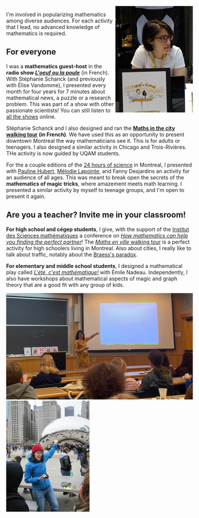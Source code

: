 <img style="float: right;" src="image_nadia_radio.png" title="While recording the radio show _L'oeuf ou la poule_ in front of an audience for the Congrès de l'ACFAS, in 2016.">

I'm involved in popularizing mathematics among diverse audiences. For each activity that I lead, no advanced knowledge of mathematics is required.

## For everyone
I was a **mathematics guest-host** in the **radio show [_L'oeuf ou la poule_](https://www.choq.ca/emissions-details/loeuf-ou-la-poule/)** (in French). With Stéphanie Schanck (and previously with Élise Vandomme), I presented every month for four years for 7 minutes about mathematical news, a puzzle or a research problem. This was part of a show with other passionate scientists! You can still listen to [all the shows](http://www.choq.ca/emissions-details/loeuf-ou-la-poule/) online.

Stéphanie Schanck and I also designed and ran the **[Maths in the city walking tour](http://coeurdessciences.uqam.ca/component/eventlist/details/765-maths-en-ville.html) (in French)**. We have used this as an opportunity to present downtown Montreal the way mathematicians see it. This is for adults or teenagers. I also designed a similar activity in Chicago and Trois-Rivières. THe activity is now guided by UQAM students.

For the a couple editions of the [24 hours of science](https://science24heures.com/en/) in Montreal, I presented with [Pauline Hubert](http://phubert.github.io), [Mélodie Lapointe](https://lapointemelodie.github.io/), and Fanny Desjardins an activity for an audience of all ages. This was meant to break open the secrets of the **mathematics of magic tricks**, where amazement meets math learning. I presented a similar activity by myself to teenage groups, and I'm open to present it again.

## Are you a teacher? **Invite me in your classroom!**

**For high school and cégep students**, I give, with the support of the [Institut des Sciences mathématiques](http://ism.uqam.ca/outreach/#1492) a conference on _[How mathematics can help you finding the perfect partner](maths-de-l-amour.pdf)_! The [_Maths en ville_ walking tour](http://coeurdessciences.uqam.ca/balades-scientifiques-groupes-scolaires.html) is a perfect activity for high schoolers living in Montreal. Also about cities, I really like to talk about traffic, notably about the [Braess's paradox](Braesss-paradox.pdf).

**For elementary and middle school students**, I designed a mathematical play called [_L'été, c'est mathématique!_](http://coeurdessciences.uqam.ca/component/eventlist/details/710-l-ete-c-est-mathematique.html) with Émile Nadeau. Independently, I also have workshops about mathematical aspects of magic and graph theory that are a good fit with any group of kids.

<img src="nadia_skday2023.png" title="Showing magic tricks inspired by math to middle school and high school girls, at Dartmouth College in 2023.">
<img src="Nadia_Chicago.jpg" title="Talking about the topology of the Cloud Gate in Chicago to a group of high schoolers, while adapting the Math in the city walking tour, in 2018.">

